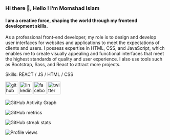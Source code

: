 ### Hi there 👋, Hello ! I’m Momshad Islam
#### I am a creative force, shaping the world through my frontend development skills.
As a professional front-end developer, my role is to design and develop user interfaces for websites and applications to meet the expectations of clients and users. I possess expertise in HTML, CSS, and JavaScript, which enables me to create visually appealing and functional interfaces that meet the highest standards of quality and user experience. I also use tools such as Bootstrap, Sass, and React to attract more projects. 

Skills: REACT / JS / HTML / CSS



[<img src='https://cdn.jsdelivr.net/npm/simple-icons@3.0.1/icons/github.svg' alt='github' height='40'>](https://github.com/Shad-Islam)  [<img src='https://cdn.jsdelivr.net/npm/simple-icons@3.0.1/icons/linkedin.svg' alt='linkedin' height='40'>](https://www.linkedin.com/in/shad48/)  [<img src='https://cdn.jsdelivr.net/npm/simple-icons@3.0.1/icons/facebook.svg' alt='facebook' height='40'>](https://www.facebook.com/shad.islam.1)  [<img src='https://cdn.jsdelivr.net/npm/simple-icons@3.0.1/icons/twitter.svg' alt='twitter' height='40'>](https://twitter.com/Shad__48)  

![GitHub Activity Graph](https://activity-graph.herokuapp.com/graph?username=Shad-Islam)  

![GitHub metrics](https://metrics.lecoq.io/Shad-Islam)  

![GitHub streak stats](https://streak-stats.demolab.com/?user=Shad-Islam)  

![Profile views](https://gpvc.arturio.dev/Shad-Islam)  
